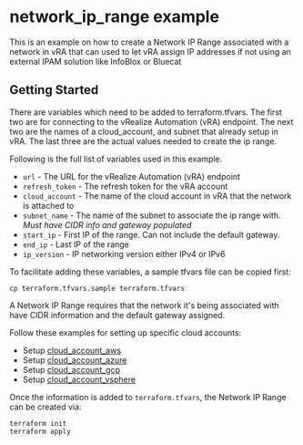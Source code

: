 # network_ip_range example

This is an example on how to create a Network IP Range associated with a network in vRA that can used to let vRA assign IP addresses if not using an external IPAM solution like InfoBlox or Bluecat

## Getting Started

There are variables which need to be added to terraform.tfvars. The first two are for connecting to the vRealize Automation (vRA) endpoint. The next two are the names of a cloud_account, and subnet that already setup in vRA. The last three are the actual values needed to create the ip range. 

Following is the full list of variables used in this example.

* `url` - The URL for the vRealize Automation (vRA) endpoint
* `refresh_token` - The refresh token for the vRA account
* `cloud_account` - The name of the cloud account in vRA that the network is attached to
* `subnet_name` - The name of the subnet to associate the ip range with. *Must have CIDR info and gateway populated*
* `start_ip` - First IP of the range. Can not include the default gateway.
* `end_ip` - Last IP of the range
* `ip_version` - IP networking version either IPv4 or IPv6

To facilitate adding these variables, a sample tfvars file can be copied first:
```shell
cp terraform.tfvars.sample terraform.tfvars
```

A Network IP Range requires that the network it's being associated with have CIDR information and the default gateway assigned. 

Follow these examples for setting up specific cloud accounts:

* Setup [cloud\_account\_aws](../../cloud_account_aws/README.md)
* Setup [cloud\_account\_azure](../../cloud_account_azure/README.md)
* Setup [cloud\_account\_gcp](../../cloud_account_gcp/README.md)
* Setup [cloud\_account\_vsphere](../../cloud_account_vsphere/README.md)

Once the information is added to `terraform.tfvars`, the Network IP Range can be created via:

```shell
terraform init
terraform apply
```
